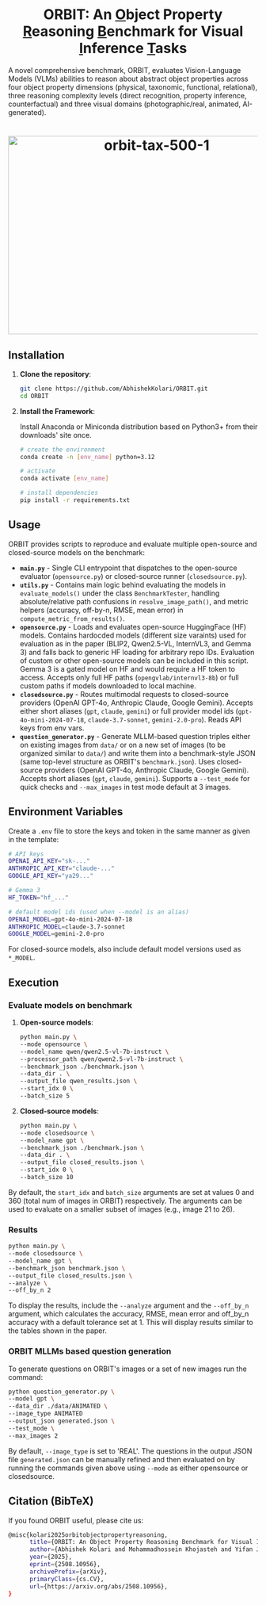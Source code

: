 <h1 align="center"> ORBIT: An <ins>O</ins>bject Property <ins>R</ins>easoning <ins>B</ins>enchmark for Visual <ins>I</ins>nference <ins>T</ins>asks</h1>

A novel comprehensive benchmark, ORBIT, evaluates Vision-Language Models (VLMs) abilities to reason about abstract object properties across four object property dimensions (physical, taxonomic, functional, relational), three reasoning complexity levels (direct recognition, property inference, counterfactual) and three visual domains (photographic/real, animated, AI-generated).

<h1 align="center"><img width="584" height="400" alt="orbit-tax-500-1" src="https://github.com/user-attachments/assets/52bd4e19-ca8f-45ab-aa44-0992726c3897" /></h1>



## Installation

1. **Clone the repository**:
   ```bash
   git clone https://github.com/AbhishekKolari/ORBIT.git
   cd ORBIT
   ```

2. **Install the Framework**:
   
   Install Anaconda or Miniconda distribution based on Python3+ from their downloads' site once.
   ```bash
   # create the environment
   conda create -n [env_name] python=3.12

   # activate
   conda activate [env_name]

   # install dependencies
   pip install -r requirements.txt
   ```

## Usage

ORBIT provides scripts to reproduce and evaluate multiple open-source and closed-source models on the benchmark:

- **`main.py`** - Single CLI entrypoint that dispatches to the open-source evaluator (`opensource.py`) or closed-source runner (`closedsource.py`).
- **`utils.py`** - Contains main logic behind evaluating the models in `evaluate_models()` under the class `BenchmarkTester`, handling absolute/relative path confusions in `resolve_image_path()`, and metric helpers (accuracy, off-by-n, RMSE, mean error) in `compute_metric_from_results()`.
- **`opensource.py`** - Loads and evaluates open-source HuggingFace (HF) models. Contains hardocded models (different size varaints) used for evaluation as in the paper (BLIP2, Qwen2.5-VL, InternVL3, and Gemma 3) and falls back to generic HF loading for arbitrary repo IDs. Evaluation of custom or other open-source models can be included in this script. Gemma 3 is a gated model on HF and would require a HF token to access. Accepts only full HF paths (`opengvlab/internvl3-8b`) or full custom paths if models downloaded to local machine.
- **`closedsource.py`** - Routes multimodal requests to closed-source providers (OpenAI GPT-4o, Anthropic Claude, Google Gemini). Accepts either short aliases (`gpt`, `claude`, `gemini`) or full provider model ids (`gpt-4o-mini-2024-07-18`, `claude-3.7-sonnet`, `gemini-2.0-pro`). Reads API keys from env vars.
- **`question_generator.py`** - Generate MLLM-based question triples either on existing images from `data/` or on a new set of images (to be organized similar to `data/`) and write them into a benchmark-style JSON (same top-level structure as ORBIT's `benchmark.json`). Uses closed-source providers (OpenAI GPT-4o, Anthropic Claude, Google Gemini). Accepts short aliases (`gpt`, `claude`, `gemini`). Supports a `--test_mode` for quick checks and `--max_images` in test mode default at 3 images.

## Environment Variables

Create a `.env` file to store the keys and token in the same manner as given in the template:

   ```bash
   # API keys
   OPENAI_API_KEY="sk-..."
   ANTHROPIC_API_KEY="claude-..."
   GOOGLE_API_KEY="ya29..."

   # Gemma 3
   HF_TOKEN="hf_..."

   # default model ids (used when --model is an alias)
   OPENAI_MODEL=gpt-4o-mini-2024-07-18
   ANTHROPIC_MODEL=claude-3.7-sonnet
   GOOGLE_MODEL=gemini-2.0-pro
   ```

For closed-source models, also include default model versions used as `*_MODEL`.

## Execution

   ### Evaluate models on benchmark

   1. **Open-source models**:
      
      ```bash
      python main.py \
      --mode opensource \
      --model_name qwen/qwen2.5-vl-7b-instruct \
      --processor_path qwen/qwen2.5-vl-7b-instruct \
      --benchmark_json ./benchmark.json \
      --data_dir . \
      --output_file qwen_results.json \
      --start_idx 0 \
      --batch_size 5
      ```

   2. **Closed-source models**:
      
      ```bash
      python main.py \
      --mode closedsource \
      --model_name gpt \
      --benchmark_json ./benchmark.json \
      --data_dir . \
      --output_file closed_results.json \
      --start_idx 0 \
      --batch_size 10
      ```

   By default, the `start_idx` and `batch_size` arguments are set at values 0 and 360 (total num of images in ORBIT) respectively. The arguments can be used to evaluate on a smaller subset of images (e.g., image 21 to 26).

   ### Results

   ```bash
   python main.py \
   --mode closedsource \
   --model_name gpt \
   --benchmark_json benchmark.json \
   --output_file closed_results.json \
   --analyze \
   --off_by_n 2
   ```
   To display the results, include the `--analyze` argument and the `--off_by_n` argument, which calculates the accuracy, RMSE, mean error and off_by_n accuracy with a default tolerance set at 1. This will display results similar to the tables shown in the paper.

   ### ORBIT MLLMs based question generation
   
   To generate questions on ORBIT's images or a set of new images run the command:

   ```bash
   python question_generator.py \
   --model gpt \
   --data_dir ./data/ANIMATED \
   --image_type ANIMATED
   --output_json generated.json \
   --test_mode \
   --max_images 2
   ```
   By default, `--image_type` is set to 'REAL'. The questions in the output JSON file `generated.json` can be manually refined and then evaluated on by running the commands given above using `--mode` as either opensource or closedsource.

## Citation (BibTeX)

If you found ORBIT useful, please cite us:

```bash
@misc{kolari2025orbitobjectpropertyreasoning,
      title={ORBIT: An Object Property Reasoning Benchmark for Visual Inference Tasks}, 
      author={Abhishek Kolari and Mohammadhossein Khojasteh and Yifan Jiang and Floris den Hengst and Filip Ilievski},
      year={2025},
      eprint={2508.10956},
      archivePrefix={arXiv},
      primaryClass={cs.CV},
      url={https://arxiv.org/abs/2508.10956}, 
}
```


<!-- ## Project Structure

- **benchmark.json**: The main benchmark dataset containing annotated questions and ground truth answers for real, animated, and AI-generated images.
- **merged_data/**: Contains subfolders for different image types (`REAL/`, `ANIMATED/`, `AI_GENERATED/`) used in the benchmark.
- **download_models.py**: Script to download and cache all required vision-language models from HuggingFace or other sources. This ensures reproducibility and consistent model versions across experiments.
- **shell_scripts/run_models.sh**: Example shell script to run model inference in batch mode.
- **ORBIT_results/**: Store the output JSON files from model runs. Each file contains the model's answers and reasoning for all benchmark questions.
- **analyse_results.ipynb**: The main analysis notebook. Loads model outputs, computes evaluation metrics (accuracy, off-by-N, MAE, RMSE), and generates plots for thesis figures. This notebook is central to the quantitative and qualitative analysis in the thesis.
- **ORBIT_analysis_plots/** and **ORBIT_model_plots/**: Contain figures generated from the analysis notebook, including accuracy curves, error distributions, and model comparison plots. These are directly used in the thesis to illustrate findings.
- **ORBIT_notebooks/opa-benchmark-<model-names>.ipynb**: Contains wrappers and utility functions for running open-source models on the benchmark.
<!-- - **pdf2bench.py**: Utility for converting PDF-based datasets into the benchmark format. -->
<!-- - **create_notebook.py**: Script to auto-generate Jupyter notebooks for new experiments or model evaluations. -->

<!-- ## How This Supports the Thesis Experiments

1. **Benchmark Construction**: The `benchmark.json` and `merged_data/` directories define the experimental setup, ensuring a diverse and challenging set of counting and reasoning tasks.
2. **Model Evaluation**: `download_models.py` and `opa-benchmark-<model-names>.ipynb` allow for systematic downloading, setup, and inference with a wide range of vision-language models, as required for the thesis comparison.
3. **Result Storage**: All model outputs are saved in a standardized format in `ORBIT_results/`, enabling fair and reproducible evaluation.
4. **Analysis & Visualization**: `analyse_results.ipynb` computes all key metrics reported in the thesis (accuracy, off-by-N, MAE, RMSE, error clustering, etc.) and produces publication-ready plots found in `ORBIT_analysis_plots/` and `ORBIT_model_plots/`.
5. **Reproducibility**: Scripts and notebooks are organized to allow any researcher to reproduce the thesis experiments from model download to final analysis. -->

<!-- ## Getting Started

1. **Setup and Dependencies**:  
   Install Anaconda or Miniconda distribution based on Python3+ from their downloads' site.
   ```bash 
   conda create -n [env_name] python=3.12
   ```
   Activate it and install all necessary libraries:   -->
   <!-- ```bash 
   pip install -r requirements.txt
   ```
   Create ipykernel for the use of Jupyter Notebooks:
   ```bash
   python -m ipykernel install --user --name [env_name] --display-name "[any_name]"
   ```

2. **Download models**:
   ```bash
   python download_models.py
   ```

3. **Tweak model parameters and dataset batches** in `opa-benchmark-<model-names>.ipynb`

4. **Run inference via SLURM** (change file paths accordingly):
   ```bash
   sbatch run_models.sh
   ```

5. **Analyze results**:  
   Tweak `analyse_results.ipynb` and run  
   ```bash
   sbatch analyse.sh
   ```

 
